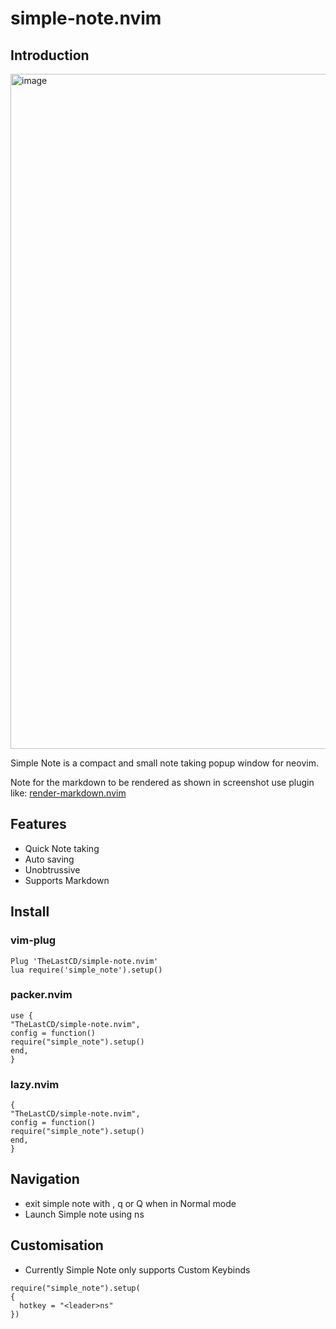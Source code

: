 # simple-note.nvim

## Introduction

<img width="1920" height="1080" alt="image" src="https://github.com/user-attachments/assets/e6f00018-e4a3-4ab0-bd13-dd802b9b93eb" />

Simple Note is a compact and small note taking popup window for neovim.

Note for the markdown to be rendered as shown in screenshot use plugin like: [render-markdown.nvim](https://github.com/MeanderingProgrammer/render-markdown.nvim)

## Features

- Quick Note taking
- Auto saving
- Unobtrussive 
- Supports Markdown 

## Install

### vim-plug

```
Plug 'TheLastCD/simple-note.nvim'
lua require('simple_note').setup()
```

### packer.nvim

```
use {
"TheLastCD/simple-note.nvim",
config = function()
require("simple_note").setup()
end,
}
```
### lazy.nvim

```
{
"TheLastCD/simple-note.nvim",
config = function()
require("simple_note").setup()
end,
}
```
## Navigation

- exit simple note with <esc>, q or Q when in Normal mode
- Launch Simple note using <leader>ns

## Customisation

- Currently Simple Note only supports Custom Keybinds
```
require("simple_note").setup(
{
  hotkey = "<leader>ns"
})
```

